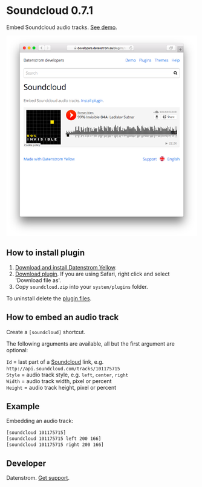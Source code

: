 Soundcloud 0.7.1
================
Embed Soundcloud audio tracks. [See demo](https://developers.datenstrom.se/features/soundcloud).

<p align="center"><img src="soundcloud-screenshot.png?raw=true" alt="Screenshot"></p>

## How to install plugin

1. [Download and install Datenstrom Yellow](https://github.com/datenstrom/yellow/).
2. [Download plugin](https://github.com/datenstrom/yellow-extensions/raw/master/zip/soundcloud.zip). If you are using Safari, right click and select 'Download file as'.
3. Copy `soundcloud.zip` into your `system/plugins` folder.

To uninstall delete the [plugin files](update.ini).

## How to embed an audio track

Create a `[soundcloud]` shortcut.
 
The following arguments are available, all but the first argument are optional:

`Id` = last part of a [Soundcloud](http://www.soundcloud.com/) link, e.g. `http://api.soundcloud.com/tracks/101175715`  
`Style` = audio track style, e.g. `left`, `center`, `right`  
`Width` = audio track width, pixel or percent  
`Height` = audio track height, pixel or percent   

## Example

Embedding an audio track:

    [soundcloud 101175715]
    [soundcloud 101175715 left 200 166]
    [soundcloud 101175715 right 200 166]

## Developer

Datenstrom. [Get support](https://developers.datenstrom.se/help/support).

